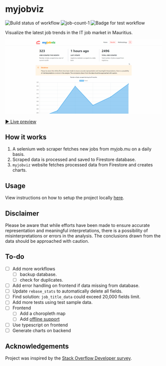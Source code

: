 # myjobviz  

![Build status of workflow](https://github.com/creme332/mauritius-tech-job-statistics/actions/workflows/scrape.yml/badge.svg) ![job-count-1](https://img.shields.io/badge/Total%20jobs%20scraped-2650-orange) ![Badge for test workflow](https://github.com/creme332/mauritius-tech-job-statistics/actions/workflows/test.yml/badge.svg)

Visualize the latest job trends in the IT job market in Mauritius. 

![GIF of visualised data](archive/website-v2.gif)

[▶ Live preview](myjobviz.web.app)

## How it works

1. A selenium web scraper fetches new jobs from myjob.mu on a daily basis.
2. Scraped data is processed and saved to Firestore database.
3. `myjobviz` website fetches processed data from Firestore and creates charts.

## Usage

View instructions on how to setup the project locally [here](docs/setup.md).

## Disclaimer

Please be aware that while efforts have been made to ensure accurate representation and meaningful interpretations, there is a possibility of misinterpretations or errors in the analysis. The conclusions drawn from the data should be approached with caution.

## To-do 

* [ ] Add more workflows
  * [ ]  backup database.
  * [ ]  check for duplicates.
* [ ] Add error handling on frontend if data missing from database.
* [ ] Update `rebase_stats` to automatically delete all fields.
* [ ] Find solution: `job_title_data` could exceed 20,000 fields limit.
* [ ] Add more tests using test sample data.
* [ ] Frontend
  + [ ] Add a choropleth map
  + [ ] Add [offline support](https://firebase.google.com/docs/firestore/manage-data/enable-offline#web-modular-api)
* [ ] Use typescript on frontend
* [ ] Generate charts on backend

## Acknowledgements

Project was inspired by the [Stack Overflow Developer survey](https://insights.stackoverflow.com/survey).
